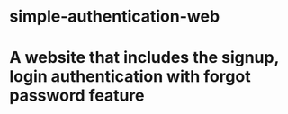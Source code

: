 # simple-authentication-web

# A website that includes the signup, login authentication with forgot password feature
